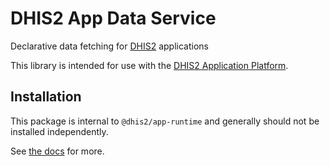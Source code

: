 # DHIS2 App Data Service

Declarative data fetching for [DHIS2](https://dhis2.org) applications

This library is intended for use with the [DHIS2 Application Platform](https://github.com/dhis2/app-platform).

## Installation

This package is internal to `@dhis2/app-runtime` and generally should not be installed independently.

See [the docs](https://runtime.dhis2.nu) for more.
